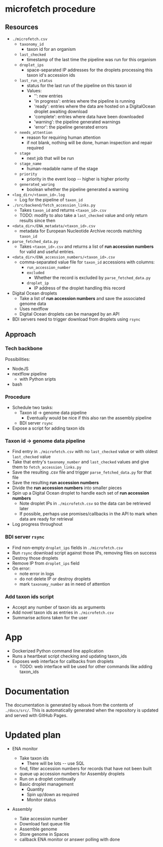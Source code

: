 # microfetch procedure

## Resources

- `./microfetch.csv`
    - `taxonomy_id`
      - taxon id for an organism
    - `last_checked`
      - timestamp of the last time the pipeline was run for this organism
    - `droplet_ips`
      - space-separated IP addresses for the droplets processing this taxon id's accession ids
    - `last_run_status`
      - status for the last run of the pipeline on this taxon id
      - Values:
        - '': new entries
        - 'in progress': entries where the pipeline is running
        - 'ready': entries where the data are hosted on a DigitalOcean droplet awaiting download
        - 'complete': entries where data have been downloaded
        - 'warning': the pipeline generated warnings
        - 'error': the pipeline generated errors
    - `needs_attention`
      - reason for requiring human attention
      - if not blank, nothing will be done, human inspection and repair required
    - `stage`
      - next job that will be run
    - `stage_name`
      - human-readable name of the stage
    - `priority`
      - priority in the event loop -- higher is higher priority
    - `generated_waring`
      - boolean whether the pipeline generated a warning
- `<log_dir>/<taxon_id>.log`
  - Log for the pipeline of `taxon_id`
- `./src/backend/fetch_accession_links.py`
  - Takes `taxon_id` and returns `<taxon_id>.csv`
  - TODO: modify to also take a `last_checked` value and only return results since then
- `<data_dir>/ENA_metadata/<taxon_id>.csv`
  - metadata for European Nucleotide Archive records matching `taxon_id`
- `parse_fetched_data.py`
  - Takes `<taxon_id>.csv` and returns a list of **run accession numbers**
  for valid and useful entries.
- `<data_dir>/ENA_accession_numbers/<taxon_id>.csv`
  - comma-separated value file for `taxon_id` accessions with columns:
    - `run_accession_number`
    - `excluded`
      - Whether the record is excluded by `parse_fetched_data.py`
    - `droplet_ip`
      - IP address of the droplet handling this record
- Digital Ocean droplets
  - Take a list of **run accession numbers** and save the associated genome data
  - Uses nextflow
  - Digital Ocean droplets can be managed by an API
- BDI servers need to trigger download from droplets using `rsync`
  
## Approach

### Tech backbone 

Possibilities:
  - NodeJS
  - nextflow pipeline
    - with Python sripts
  - bash

### Procedure

- Schedule two tasks:
  - Taxon id -> genome data pipeline
    - Eventually would be nice if this also ran the assembly pipeline
  - BDI server `rsync`
- Expose a script for adding taxon ids

### Taxon id -> genome data pipeline

- Find entry in `./microfetch.csv` with no `last_checked` value or with oldest `last_checked` value
- Take that entry's `taxonomy_number` and `last_checked` values and give them to `fetch_accession_links.py`
- Save the resulting .csv file and trigger `parse_fetched_data.py` for that file
- Save the resulting **run accession numbers**
- Divide the **run accession numbers** into smaller pieces
- Spin up a Digital Ocean droplet to handle each set of **run accession numbers**
  - Note droplet IPs in `./microfetch.csv` so the data can be retrieved later
  - If possible, perhaps use promises/callbacks in the API to mark when data are ready for retrieval
- Log progress throughout

### BDI server `rsync`

- Find non-empty `droplet_ips` fields in `./microfetch.csv`
- Run `rsync` download script against those IPs, removing files on success
- Destroy those droplets
- Remove IP from `droplet_ips` field
- On error:
  - note error in logs
  - do not delete IP or destroy droplets
  - mark `taxonomy_number` as in need of attention

### Add taxon ids script

- Accept any number of taxon ids as arguments
- Add novel taxon ids as entries in `./microfetch.csv`
- Summarise actions taken for the user

# App

- Dockerized Python command line application
- Runs a heartbeat script checking and updating taxon_ids
- Exposes web interface for callbacks from droplets
  - TODO: web interface will be used for other commands like adding taxon_ids

# Documentation

The documentation is generated by `mdbook` from the contents of `./docs/src/`.
This is automatically generated when the repository is updated and served with GitHub Pages.


# Updated plan

* ENA monitor
  * Take taxon ids
    * There will be lots -- use SQL
  * find, filter accession numbers for records that have not been built
  * queue up accession numbers for Assembly droplets
  * Run on a droplet continually
  * Basic droplet management 
    * Quantity
    * Spin up/down as required
    * Monitor status
  
* Assembly
  * Take accession number
  * Download fast queue file
  * Assemble genome
  * Store genome in Spaces
  * callback ENA monitor or answer polling with done
